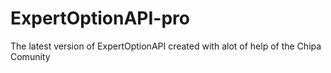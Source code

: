 # ExpertOptionAPI-pro
The latest version of ExpertOptionAPI created with alot of help of the Chipa Comunity
